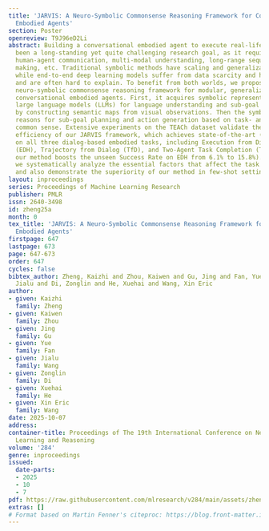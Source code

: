 ```yaml
---
title: 'JARVIS: A Neuro-Symbolic Commonsense Reasoning Framework for Conversational
  Embodied Agents'
section: Poster
openreview: T9J96eD2Li
abstract: Building a conversational embodied agent to execute real-life tasks has
  been a long-standing yet quite challenging research goal, as it requires effective
  human-agent communication, multi-modal understanding, long-range sequential decision
  making, etc. Traditional symbolic methods have scaling and generalization issues,
  while end-to-end deep learning models suffer from data scarcity and high task complexity,
  and are often hard to explain. To benefit from both worlds, we propose JARVIS, a
  neuro-symbolic commonsense reasoning framework for modular, generalizable, and interpretable
  conversational embodied agents. First, it acquires symbolic representations by prompting
  large language models (LLMs) for language understanding and sub-goal planning, and
  by constructing semantic maps from visual observations. Then the symbolic module
  reasons for sub-goal planning and action generation based on task- and action-level
  common sense. Extensive experiments on the TEACh dataset validate the efficacy and
  efficiency of our JARVIS framework, which achieves state-of-the-art (SOTA) results
  on all three dialog-based embodied tasks, including Execution from Dialog History
  (EDH), Trajectory from Dialog (TfD), and Two-Agent Task Completion (TATC) (e.g.,
  our method boosts the unseen Success Rate on EDH from 6.1% to 15.8%). Moreover,
  we systematically analyze the essential factors that affect the task performance
  and also demonstrate the superiority of our method in few-shot settings.
layout: inproceedings
series: Proceedings of Machine Learning Research
publisher: PMLR
issn: 2640-3498
id: zheng25a
month: 0
tex_title: 'JARVIS: A Neuro-Symbolic Commonsense Reasoning Framework for Conversational
  Embodied Agents'
firstpage: 647
lastpage: 673
page: 647-673
order: 647
cycles: false
bibtex_author: Zheng, Kaizhi and Zhou, Kaiwen and Gu, Jing and Fan, Yue and Wang,
  Jialu and Di, Zonglin and He, Xuehai and Wang, Xin Eric
author:
- given: Kaizhi
  family: Zheng
- given: Kaiwen
  family: Zhou
- given: Jing
  family: Gu
- given: Yue
  family: Fan
- given: Jialu
  family: Wang
- given: Zonglin
  family: Di
- given: Xuehai
  family: He
- given: Xin Eric
  family: Wang
date: 2025-10-07
address:
container-title: Proceedings of The 19th International Conference on Neurosymbolic
  Learning and Reasoning
volume: '284'
genre: inproceedings
issued:
  date-parts:
  - 2025
  - 10
  - 7
pdf: https://raw.githubusercontent.com/mlresearch/v284/main/assets/zheng25a/zheng25a.pdf
extras: []
# Format based on Martin Fenner's citeproc: https://blog.front-matter.io/posts/citeproc-yaml-for-bibliographies/
---
```

